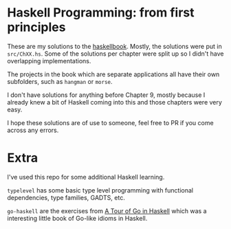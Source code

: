 # Haskell Programming: from first principles

These are my solutions to the [haskellbook](http://haskellbook.com). Mostly, the solutions were put in `src/ChXX.hs`. Some of the solutions per chapter were split up so I didn't have overlapping implementations.

The projects in the book which are separate applications all have their own subfolders, such as `hangman` or `morse`.

I don't have solutions for anything before Chapter 9, mostly because I already knew a bit of Haskell coming into this and those chapters were very easy.

I hope these solutions are of use to someone, feel free to PR if you come across any errors.

# Extra

I've used this repo for some additional Haskell learning. 

`typelevel` has some basic type level programming with functional dependencies, type families, GADTS, etc. 

`go-haskell` are the exercises from [A Tour of Go in Haskell](https://a-tour-of-go-in-haskell.syocy.net/en_US/index.html) which was a interesting little book of Go-like idioms in Haskell.
